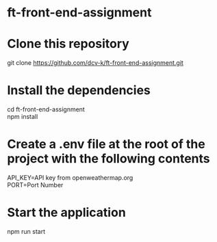 # ft-front-end-assignment

# Clone this repository
git clone https://github.com/dcv-k/ft-front-end-assignment.git

# Install the dependencies
cd ft-front-end-assignment  
npm install

# Create a .env file at the root of the project with the following contents
API_KEY=API key from openweathermap.org  
PORT=Port Number

# Start the application
npm run start

